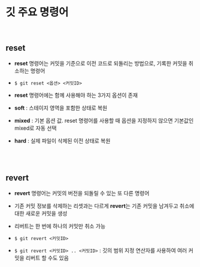 # 깃 주요 명령어

<br>

## reset

+ **reset** 명령어는 커밋을 기준으로 이전 코드로 되돌리는 방법으로, 기록한 커밋을 취소하는 명령어

+ `$ git reset <옵션> <커밋ID>`

+ **reset** 명령어에는 함께 사용해야 하는 3가지 옵션이 존재

+ **soft** : 스테이지 영역을 포함한 상태로 복원

+ **mixed** : 기본 옵션 값. reset 명령어를 사용할 때 옵션을 지정하지 않으면 기본값인 mixed로 자동 선택

+ **hard** : 실제 파일이 삭제된 이전 상태로 복원

<br><br>

## revert

+ **revert** 명령어는 커밋의 버전을 되돌릴 수 있는 또 다른 명령어

+ 기존 커밋 정보를 삭제하는 리셋과는 다르게 **revert**는 기존 커밋을 남겨두고 취소에 대한 새로운 커밋을 생성

+ 리버트는 한 번에 하나의 커밋만 취소 가능

+ `$ git revert <커밋ID>`

+ `$ git revert <커밋ID> .. <커밋ID>` : 깃의 범위 지정 연산자를 사용하여 여러 커밋을 리버트 할 수도 있음

<br>
